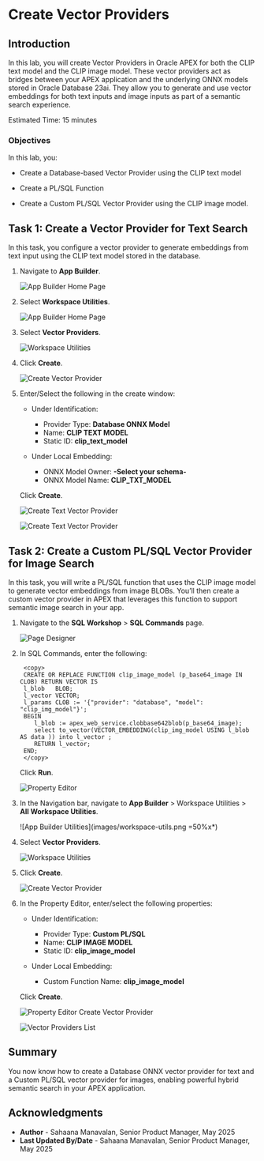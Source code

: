 # Create Vector Providers

## Introduction

In this lab, you will create Vector Providers in Oracle APEX for both the CLIP text model and the CLIP image model. These vector providers act as bridges between your APEX application and the underlying ONNX models stored in Oracle Database 23ai. They allow you to generate and use vector embeddings for both text inputs and image inputs as part of a semantic search experience.

Estimated Time: 15 minutes

### Objectives

In this lab, you:

- Create a Database-based Vector Provider using the CLIP text model

- Create a PL/SQL Function

- Create a Custom PL/SQL Vector Provider using the CLIP image model.

## Task 1: Create a Vector Provider for Text Search

 In this task, you configure a vector provider to generate embeddings from text input using the CLIP text model stored in the database.

1. Navigate to **App Builder**.

    ![App Builder Home Page](images/app_builder_homepage.png " ")

2. Select **Workspace Utilities**.

    ![App Builder Home Page](images/app_builder_homepage2.png " ")

3. Select **Vector Providers**.

    ![Workspace Utilities](images/vector.png " ")

4. Click **Create**.

    ![Create Vector Provider](images/create-vectorprovider.png " ")

5. Enter/Select the following in the create window:

    - Under Identification:

        - Provider Type: **Database ONNX Model**
        - Name: **CLIP TEXT MODEL**
        - Static ID: **clip\_text\_model**

    - Under Local Embedding:

        - ONNX Model Owner: **-Select your schema-**
        - ONNX Model Name: **CLIP\_TXT\_MODEL**

    Click **Create**.

    ![Create Text Vector Provider](images/create-textmodel.png " ")

    ![Create Text Vector Provider](images/created-model.png " ")

## Task 2: Create a Custom PL/SQL Vector Provider for Image Search

In this task, you will write a PL/SQL function that uses the CLIP image model to generate vector embeddings from image BLOBs. You’ll then create a custom vector provider in APEX that leverages this function to support semantic image search in your app.

1. Navigate to the **SQL Workshop** > **SQL Commands** page.

    ![Page Designer](images/sql-commands.png " ")

2. In SQL Commands, enter the following:

    ```
     <copy>
     CREATE OR REPLACE FUNCTION clip_image_model (p_base64_image IN CLOB) RETURN VECTOR IS
     l_blob   BLOB;
     l_vector VECTOR;
     l_params CLOB := '{"provider": "database", "model": "clip_img_model"}';
     BEGIN
        l_blob := apex_web_service.clobbase642blob(p_base64_image);
        select to_vector(VECTOR_EMBEDDING(clip_img_model USING l_blob AS data )) into l_vector ;
        RETURN l_vector;
     END;
     </copy>
    ```

    Click **Run**.

    ![Property Editor](images/run-command.png " ")
3. In the Navigation bar, navigate to **App Builder** > Workspace Utilities > **All Workspace Utilities**.

    ![App Builder Utilities](images/workspace-utils.png =50%x*)

4. Select **Vector Providers**.

    ![Workspace Utilities](images/vector.png " ")

5. Click **Create**.

    ![Create Vector Provider](images/create-vector-provider2.png " ")

6. In the Property Editor, enter/select the following properties:

    - Under Identification:

        - Provider Type: **Custom PL/SQL**
        - Name: **CLIP IMAGE MODEL**
        - Static ID: **clip\_image\_model**

    - Under Local Embedding:

        - Custom Function Name: **clip\_image\_model**

     Click **Create**.

    ![Property Editor Create Vector Provider](images/create-vector-provider3.png " ")

    ![Vector Providers List](images/create-vector-provider4.png " ")

## Summary

You now know how to create a Database ONNX vector provider for text and a Custom PL/SQL vector provider for images, enabling powerful hybrid semantic search in your APEX application.

## Acknowledgments

- **Author** - Sahaana Manavalan, Senior Product Manager, May 2025
- **Last Updated By/Date** - Sahaana Manavalan, Senior Product Manager, May 2025
